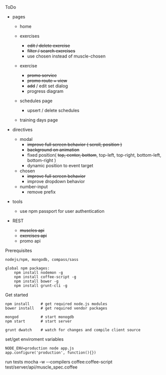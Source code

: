 ToDo

- pages 
	- home
	- exercises
		- ~~edit / delete exercise~~
		- ~~filter / search exercises~~
		- use chosen instead of muscle-chosen
	- exercise
		- ~~promo service~~
		- ~~promo route + view~~
		- ~~add~~ / edit set dialog
		- progress diagram

	- schedules page
		- upsert / delete schedules
	- training days page
- directives
	- modal
		- ~~improve full screen behavior ( scroll, position )~~
		- ~~background on animation~~
		- fixed position( ~~top, center, bottom~~, top-left, top-right, bottom-left, bottom-right )
		- dynamic position to event target
	- chosen
		- ~~improve full screen behavior~~
		- improve dropdown behavior
	- number-input
		- remove prefix

- tools
	- use npm passport for user authentication
- REST
	- ~~muscles api~~
	- ~~exercises api~~
	- promo api

Prerequisites

	nodejs/npm, mongodb, compass/sass

	global npm packages:
		npm install nodemon -g
		npm install coffee-script -g
		npm install bower -g
		npm install grunt-cli -g



Get started

	npm install		# get required node.js modules
	bower install	# get required vendor packages

	mongod 			# start monogdb
	npm start		# start server

	grunt dwatch 	# watch for changes and compile client source




set/get enviroment variables

	NODE_ENV=production node app.js
	app.configure('production', function(){})


run tests
	mocha -w  --compilers coffee:coffee-script test/server/api/muscle_spec.coffee


